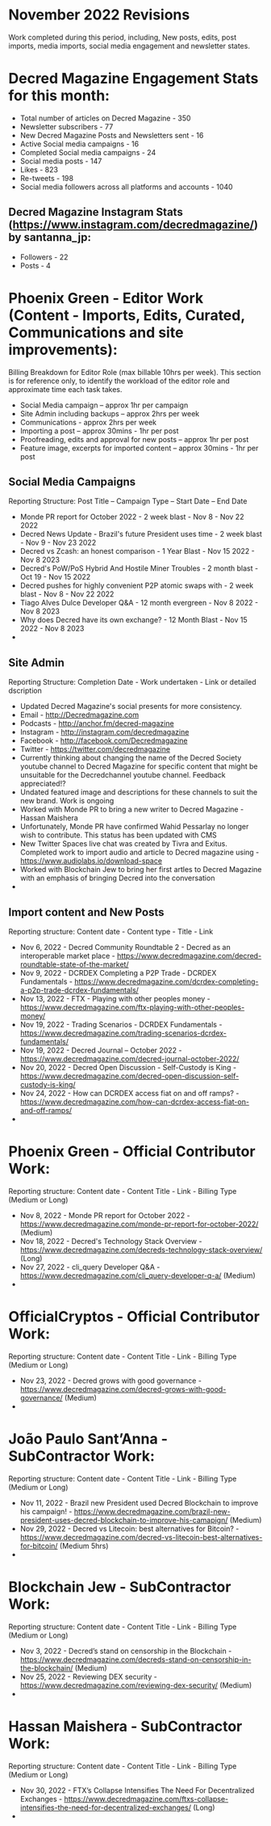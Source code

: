 # November 2022 Revisions
Work completed during this period, including, New posts, edits, post imports, media imports, social media engagement and newsletter states.

# Decred Magazine Engagement Stats for this month:
* Total number of articles on Decred Magazine -  350
* Newsletter subscribers - 77
* New Decred Magazine Posts and Newsletters sent - 16
* Active Social media campaigns - 16
* Completed Social media campaigns - 24
* Social media posts - 147
* Likes - 823
* Re-tweets - 198
* Social media followers across all platforms and accounts - 1040

## Decred Magazine Instagram Stats (https://www.instagram.com/decredmagazine/) by santanna_jp:
* Followers - 22
* Posts - 4

# Phoenix Green - Editor Work (Content - Imports, Edits, Curated, Communications and site improvements):
Billing Breakdown for Editor Role (max billable 10hrs per week).
This section is for reference only, to identify the workload of the editor role and approximate time each task takes.
* Social Media campaign – approx 1hr per campaign
* Site Admin including backups – approx 2hrs per week
* Communications - approx 2hrs per week
* Importing a post – approx 30mins - 1hr per post
* Proofreading, edits and approval for new posts – approx 1hr per post
* Feature image, excerpts for imported content – approx 30mins - 1hr per post 

## Social Media Campaigns 
Reporting Structure: Post Title – Campaign Type – Start Date – End Date
* Monde PR report for October 2022 - 2 week blast - Nov 8 - Nov 22 2022
* Decred News Update - Brazil's future President uses time - 2 week blast - Nov 9 - Nov 23 2022
* Decred vs Zcash: an honest comparison - 1 Year Blast - Nov 15 2022 - Nov 8 2023
* Decred's PoW/PoS Hybrid And Hostile Miner Troubles - 2 month blast - Oct 19 - Nov 15 2022
* Decred pushes for highly convenient P2P atomic swaps with - 2 week blast - Nov 8 - Nov 22 2022
* Tiago Alves Dulce Developer Q&A - 12 month evergreen - Nov 8 2022 - Nov 8 2023
* Why does Decred have its own exchange? - 12 Month Blast - Nov 15 2022 - Nov 8 2023
* 

## Site Admin
Reporting Structure: Completion Date - Work undertaken - Link or detailed dscription
* Updated Decred Magazine's social presents for more consistency.
* Email - http://Decredmagazine.com
* Podcasts - http://anchor.fm/decred-magazine
* Instagram - http://instagram.com/decredmagazine
* Facebook - http://facebook.com/Decredmagazine
* Twitter - https://twitter.com/decredmagazine
* Currently thinking about changing the name of the Decred Society youtube channel to Decred Magazine for specific content that might be unsuitable for the Decredchannel youtube channel. Feedback appreciated!?
* Undated featured image and descriptions for these channels to suit the new brand. Work is ongoing
* Worked with Monde PR to bring a new writer to Decred Magazine - Hassan Maishera
* Unfortunately, Monde PR have confirmed Wahid Pessarlay no longer wish to contribute. This status has been updated with CMS
* New Twitter Spaces live chat was created by Tivra and Exitus. Completed work to import audio and article to Decred magazine using - https://www.audiolabs.io/download-space
* Worked with Blockchain Jew to bring her first artles to Decred Magazine with an emphasis of bringing Decred into the conversation
* 

## Import content and New Posts
Reporting structure: Content date - Content type - Title - Link
* Nov 6, 2022 - Decred Community Roundtable 2 - Decred as an interoperable market place - https://www.decredmagazine.com/decred-roundtable-state-of-the-market/
* Nov 9, 2022 - DCRDEX Completing a P2P Trade - DCRDEX Fundamentals - https://www.decredmagazine.com/dcrdex-completing-a-p2p-trade-dcrdex-fundamentals/
* Nov 13, 2022 - FTX - Playing with other peoples money - https://www.decredmagazine.com/ftx-playing-with-other-peoples-money/
* Nov 19, 2022 - Trading Scenarios - DCRDEX Fundamentals - https://www.decredmagazine.com/trading-scenarios-dcrdex-fundamentals/
* Nov 19, 2022 - Decred Journal – October 2022 - https://www.decredmagazine.com/decred-journal-october-2022/
* Nov 20, 2022 - Decred Open Discussion - Self-Custody is King - https://www.decredmagazine.com/decred-open-discussion-self-custody-is-king/
* Nov 24, 2022 - How can DCRDEX access fiat on and off ramps? - https://www.decredmagazine.com/how-can-dcrdex-access-fiat-on-and-off-ramps/
* 

# Phoenix Green - Official Contributor Work:
Reporting structure: Content date - Content Title - Link - Billing Type (Medium or Long)
* Nov 8, 2022 - Monde PR report for October 2022 - https://www.decredmagazine.com/monde-pr-report-for-october-2022/ (Medium)
* Nov 18, 2022 - Decred's Technology Stack Overview - https://www.decredmagazine.com/decreds-technology-stack-overview/ (Long)
* Nov 27, 2022 - cli_query Developer Q&A - https://www.decredmagazine.com/cli_query-developer-q-a/ (Medium)
* 

# OfficialCryptos - Official Contributor Work:
Reporting structure: Content date - Content Title - Link - Billing Type (Medium or Long)
* Nov 23, 2022 - Decred grows with good governance - https://www.decredmagazine.com/decred-grows-with-good-governance/ (Medium)
* 

# João Paulo Sant’Anna - SubContractor Work:
Reporting structure: Content date - Content Title - Link - Billing Type (Medium or Long)
* Nov 11, 2022 - Brazil new President used Decred Blockchain to improve his campaign! - https://www.decredmagazine.com/brazil-new-president-uses-decred-blockchain-to-improve-his-camapign/ (Medium)
* Nov 29, 2022 - Decred vs Litecoin: best alternatives for Bitcoin? - https://www.decredmagazine.com/decred-vs-litecoin-best-alternatives-for-bitcoin/ (Medium 5hrs)
* 

# Blockchain Jew - SubContractor Work:
Reporting structure: Content date - Content Title - Link - Billing Type (Medium or Long)
* Nov 3, 2022 - Decred’s stand on censorship in the Blockchain - https://www.decredmagazine.com/decreds-stand-on-censorship-in-the-blockchain/ (Medium)
* Nov 25, 2022 - Reviewing DEX security - https://www.decredmagazine.com/reviewing-dex-security/ (Medium)
* 

# Hassan Maishera - SubContractor Work:
Reporting structure: Content date - Content Title - Link - Billing Type (Medium or Long)
* Nov 30, 2022 - FTX’s Collapse Intensifies The Need For Decentralized Exchanges - https://www.decredmagazine.com/ftxs-collapse-intensifies-the-need-for-decentralized-exchanges/ (Long)
* 





